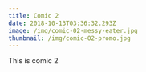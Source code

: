 ```yaml
---
title: Comic 2
date: 2018-10-13T03:36:32.293Z
image: /img/comic-02-messy-eater.jpg
thumbnail: /img/comic-02-promo.jpg
---
```

This is comic 2

